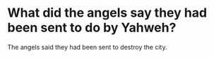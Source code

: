 # What did the angels say they had been sent to do by Yahweh?

The angels said they had been sent to destroy the city.
